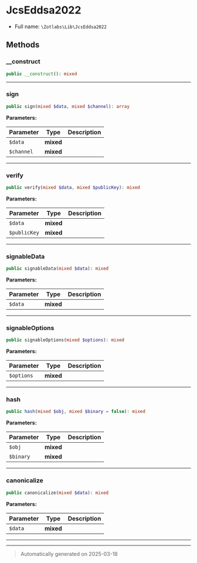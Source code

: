 
# JcsEddsa2022





* Full name: `\Zotlabs\Lib\JcsEddsa2022`




## Methods


### __construct



```php
public __construct(): mixed
```












***

### sign



```php
public sign(mixed $data, mixed $channel): array
```








**Parameters:**

| Parameter | Type | Description |
|-----------|------|-------------|
| `$data` | **mixed** |  |
| `$channel` | **mixed** |  |





***

### verify



```php
public verify(mixed $data, mixed $publicKey): mixed
```








**Parameters:**

| Parameter | Type | Description |
|-----------|------|-------------|
| `$data` | **mixed** |  |
| `$publicKey` | **mixed** |  |





***

### signableData



```php
public signableData(mixed $data): mixed
```








**Parameters:**

| Parameter | Type | Description |
|-----------|------|-------------|
| `$data` | **mixed** |  |





***

### signableOptions



```php
public signableOptions(mixed $options): mixed
```








**Parameters:**

| Parameter | Type | Description |
|-----------|------|-------------|
| `$options` | **mixed** |  |





***

### hash



```php
public hash(mixed $obj, mixed $binary = false): mixed
```








**Parameters:**

| Parameter | Type | Description |
|-----------|------|-------------|
| `$obj` | **mixed** |  |
| `$binary` | **mixed** |  |





***

### canonicalize



```php
public canonicalize(mixed $data): mixed
```








**Parameters:**

| Parameter | Type | Description |
|-----------|------|-------------|
| `$data` | **mixed** |  |





***


***
> Automatically generated on 2025-03-18
